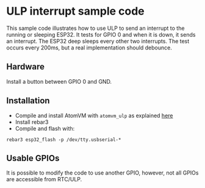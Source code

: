 <!---
  Copyright 2023 Paul Guyot <pguyot@kallisys.net>

  SPDX-License-Identifier: Apache-2.0 OR LGPL-2.1-or-later
-->

ULP interrupt sample code
=========================

This sample code illustrates how to use ULP to send an interrupt to the running
or sleeping ESP32. It tests for GPIO 0 and when it is down, it sends an
interrupt. The ESP32 deep sleeps every other two interrupts. The test occurs
every 200ms, but a real implementation should debounce.

Hardware
--------

Install a button between GPIO 0 and GND.

Installation
------------

- Compile and install AtomVM with `atomvm_ulp` as explained [here](../../../README.md)
- Install rebar3
- Compile and flash with:

```
rebar3 esp32_flash -p /dev/tty.usbserial-*
```

Usable GPIOs
------------

It is possible to modify the code to use another GPIO, however, not all GPIOs
are accessible from RTC/ULP.
